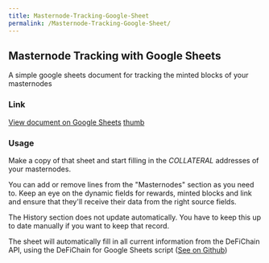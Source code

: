 ```yaml
---
title: Masternode-Tracking-Google-Sheet
permalink: /Masternode-Tracking-Google-Sheet/
---
```


## Masternode Tracking with Google Sheets

A simple google sheets document for tracking the minted blocks of your
masternodes

### Link

[View document on Google
Sheets](https://docs.google.com/spreadsheets/d/1P65rDCuAcJvJhTPMfI5Nbn7WbyHP8QJnwNyf1kTb3Qc/)
[thumb](/File:Screenshot.png "wikilink")

### Usage

Make a copy of that sheet and start filling in the *COLLATERAL*
addresses of your masternodes.

You can add or remove lines from the "Masternodes" section as you need
to. Keep an eye on the dynamic fields for rewards, minted blocks and
link and ensure that they'll receive their data from the right source
fields.

The History section does not update automatically. You have to keep this
up to date manually if you want to keep that record.

The sheet will automatically fill in all current information from the
DeFiChain API, using the DeFiChain for Google Sheets script ([See on
Github](https://github.com/DerFuchs/DeFiChain-for-Google-Sheets))